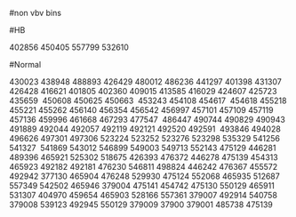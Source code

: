 #non vbv bins

#HB

402856 
450405 
557799 
532610

#Normal

430023
438948
488893
426429
480012
486236
441297
401398
431307
426428
416621
401805
402360
409015
413585 
416029 
424607 
425723
435659 ​
450608
450625
450663 ​
453243 
454108 
454617 ​
454618
455218 ​
455221 
455262 
456140 
456354 
456542 
456997 
457101 
457109 
457119 
457136 
459996 
461668 
467293
477547 ​
486447
490744 
490829 
490943 
491889
492044 
492057 
492119 
492121 
492520 
492591 ​
493846 
494028 
496626
497301 
497306 
523224 
523252 
523276 
523298
535329
541256
541327 ​
541869 
543012 
546899 
549003 
549713 
552143
475129 
446281
489396 
465921
525302 
518675
426393 
476372
446278 
475139
454313 
465923
492182 
492181
476230 
546811
498824 
446242
476367 
455572
492942 
377130
465904 
476248
529930 
475124
552068 
465935
512687 
557349
542502 
465946
379004 
475141
454742 
475130
550129 
465911
531307 
404970
459654 
465903
528166 
557361
379007 
492914
540758 
379008
539123 
492945
550129 
379009
37900 
379001
485738 
475139
